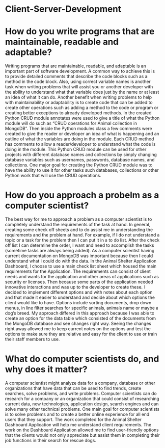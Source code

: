 # Client-Server-Development
# How do you write programs that are maintainable, readable and adaptable?
Writing programs that are maintainable, readable, and adaptable is an important part of software development. A common way to achieve this is to provide detailed comments that describe the code blocks such as a method in the code block. Also, using correct variable names is another task when writing problems that will assist you or another developer with the ability to understand what that variable does just by the name or at least an idea of what it can do. Another benefit when writing problems to help with maintainability or adaptability is to create code that can be added to create other operations such as adding a method to the code or program or creating better exceptions to already developed methods.
In the created Python CRUD module annotates were used to give a title of what the Python module will do such as “CRUD operations for Animal collection in MongoDB”. Then inside the Python modules class a few comments were created to give the reader or developer an idea of what is happening and an outline of what the variables are doing in the module. Each CRUD method has comments to allow a reader/developer to understand what the code is doing in the module. This Python CRUD module can be used for other projects with different database names and collections by simply changing database variables such as usernames, passwords, database names, and collections. One major goal for creating the Python CRUD module was to have the ability to use it for other tasks such databases, collections or other Python work that will use the CRUD operations.     
# How do you approach a probelm as a computer scientist?
The best way for me to approach a problem as a computer scientist is to completely understand the requirements of the task at hand. In general, creating some check off sheets and to do assist me in understanding the requirements and the problem at hand. For example, if I do not understand a topic or a task for the problem then I can put it in a to do list. After the check off list I can determine the order, I want and need to accomplish the tasks (sometime tasks are always being added). As a computer scientist having current documentation on MongoDB was important because then I could understand what I could do with the data. 
In the Animal Shelter Application Dashboard, I choose to use a main check list sheet which housed the main requirements for the Application. The requirements can consist of client needs and wants for the application and other areas of applications such as security or licenses. Then because some parts of the application needed innovative interactions and was up to the developer to create these. I decided to implement different options and with notes about each option and that made it easier to understand and decide about which options the client would like to have. Options include sorting documents, drop down menus, in line filter searches for specific animals, animals name or maybe a dog’s breed. My approach differed in this approach because I was able to create an option for the data table which consisted of the documents from the MongoDB database and see changes right way. Seeing the changes right away allowed me to keep current notes on the options and test the options to make sure they are relative and easy for the client to use or train their staff members to use.   
# What do computer scientists do, and why does it matter?
A computer scientist might analyze data for a company, database or other organizations that have data that can be used to find trends, create searches, solve problems, and write problems. Computer scientists can do research for a company or an organization that could consist of researching current data, new technologies, application design, search engines and can solve many other technical problems. One main goal for computer scientists is to solve problems and to create a better online experience for all end users that they support. The work completed for the Animal Shelter Dashboard Application will help me understand client requirements. The work on the Dashboard Application allowed me to find user-friendly options that the clients would not only appreciate but assist them in completing their job functions in their search for rescue dogs.  
